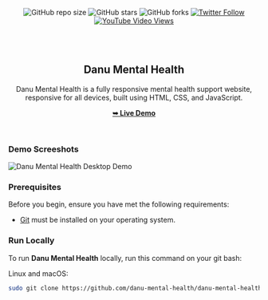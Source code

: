<div align="center">

  ![GitHub repo size](https://img.shields.io/github/repo-size/danu-mental-health/danu-mental-health)
  ![GitHub stars](https://img.shields.io/github/stars/danu-mental-health/danu-mental-health?style=social)
  ![GitHub forks](https://img.shields.io/github/forks/danu-mental-health/danu-mental-health?style=social)
  [![Twitter Follow](https://img.shields.io/twitter/follow/danu-mental-health?style=social)](https://twitter.com/intent/follow?screen_name=danu-mental-health)
  [![YouTube Video Views](https://img.shields.io/youtube/views/your-youtube-video-id?style=social)](https://youtu.be/your-youtube-video-id)

  <br />
  <br />

  <h2 align="center">Danu Mental Health</h2>

  Danu Mental Health is a fully responsive mental health support website, <br />responsive for all devices, built using HTML, CSS, and JavaScript.

  <a href="https://bezawitedilu.github.io/Danu-Mental-Health/"><strong>➥ Live Demo</strong></a>

</div>

<br />

### Demo Screeshots

![Danu Mental Health Desktop Demo](./readme-images/desktop.png "Desktop Demo")

### Prerequisites

Before you begin, ensure you have met the following requirements:

* [Git](https://git-scm.com/downloads "Download Git") must be installed on your operating system.

### Run Locally

To run **Danu Mental Health** locally, run this command on your git bash:

Linux and macOS:

```bash
sudo git clone https://github.com/danu-mental-health/danu-mental-health.git

